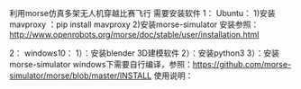 利用morse仿真多架无人机穿越比赛飞行
需要安装软件
1： Ubuntu：
	1)安装mavproxy ：pip install mavproxy
	2)安装morse-simulator 
		安装参照：http://www.openrobots.org/morse/doc/stable/user/installation.html
	
2： windows10：
	1）：安装blender 3D建模软件
	2）：安装python3
	3）：安装morse-simulator 
		windows下需要自行编译，参照：https://github.com/morse-simulator/morse/blob/master/INSTALL
使用说明：
